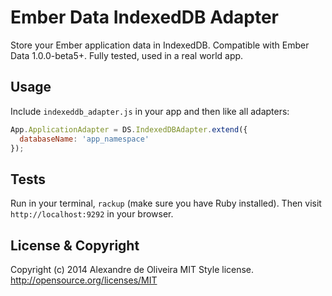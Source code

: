 Ember Data IndexedDB Adapter
================================

Store your Ember application data in IndexedDB. Compatible with Ember Data 1.0.0-beta5+.
Fully tested, used in a real world app.

Usage
-----

Include `indexeddb_adapter.js` in your app and then like all adapters:

```js
App.ApplicationAdapter = DS.IndexedDBAdapter.extend({
  databaseName: 'app_namespace'
});
```

Tests
-----

Run in your terminal, `rackup` (make sure you have Ruby installed). Then visit
`http://localhost:9292` in your browser.

License & Copyright
-------------------

Copyright (c) 2014 Alexandre de Oliveira
MIT Style license. http://opensource.org/licenses/MIT
